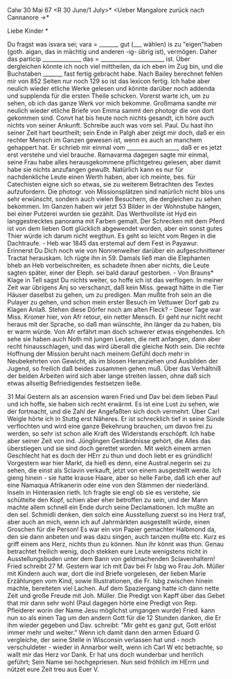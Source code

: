  Calw 30 Mai 67
 <R 30 June/1 July>*
<Ueber Mangalore zurück nach Cannanore ->*

Liebe Kinder <Sam>*

Du fragst was isvara sei; vara = _______ gut (___ wählen) is zu "eigen"haben (goth. aigan, das in mächtig und anderen -ig- übrig ist), vermögen. Daher das particip ______________ das = _______________________ ist. Über dergleichen könnte ich noch viel mittheilen, da ich eben im Zug bin, und die Buchstaben _______ fast fertig gebracht habe. Nach Bailey berechnet fehlen mir von 852 Seiten nur noch 129 so ist das lexicon fertig. Ich habe aber neulich wieder etliche Werke gelesen und könnte darüber noch addenda und supplenda für die ersten Theile schicken. Vorerst warte ich, um zu sehen, ob ich das ganze Werk vor mich bekomme. Großmama sandte mir neulich wieder etliche Briefe von Emma sammt den photogr die von dort gekommen sind. Convt hat bis heute noch nichts gesandt, ich höre auch nichts von seiner Ankunft. Schreibe auch was vom sel. Paul. Du hast ihn seiner Zeit hart beurtheilt; sein Ende in Palgh aber zeigt mir doch, daß er ein rechter Mensch im Ganzen gewesen ist, wenn es auch an manchem gehappert hat. Er schrieb mir einmal vom ___________________ daß er es jetzt erst verstehe und viel brauche. Ramavarma dagegen sagte mir einmal, seine Frau habe alles herausgekommene pflichtgetreu gelesen, aber damit habe sie nichts anzufangen gewußt. Natürlich kann es nur für nachdenkliche Leute einen Werth haben, aber ich meinte, bes. für Catechisten eigne sich so etwas, sie zu weiterem Betrachten des Textes aufzufordern. Die photogr. von Missionsplätzen sind natürlich nicht blos uns sehr erwünscht, sondern auch vielen Besuchern, die dergleichen zu sehen bekommen. Im Ganzen haben wir jetzt 53 Bilder in der Wohnstube hängen, bei einer Putzerei wurden sie gezählt. Das Werthvollste ist Hyd ein langgestrecktes panorama mit Farben gemalt. 
Der Schrecken mit dem Pferd ist von dem lieben Gott glücklich abgewendet worden, aber ein sonst gutes Thier würde ich darum nicht wegthun. Es geht so leicht vom Regen in die Dachtraufe. - Heb war 1845 das erstemal auf dem Fest in Payawur. Erinnerst Du Dich noch wie von Nonnenweiher darüber ein aufgeschnittener Tractat herauskam. Ich rügte ihn in 59. Damals ließ man die Elephanten bheb an Heb vorbeischreiten, es schadete ihnen aber nichts, die Leute sagten später, einer der Eleph. sei bald darauf gestorben. - Von Brauns* Klage in Tell sagst Du nichts weiter, so hoffe ich ist das verflogen. In meiner Zeit war übrigens Anj so verschanzt, daß kein Miss. gewagt hätte in die Tier Häuser daselbst zu gehen, um zu predigen. Man mußte froh sein an die Pulayer zu gehen, und schon mein erster Besuch im Vettuwer Dorf gab zu Klagen Anlaß. Stehen diese Dörfer noch am alten Fleck? - Dieser Tage war Miss. Kromer hier, von Afr retour, ein netter Mensch. Er geht nur nicht recht heraus mit der Sprache, so daß man wünschte, ihn länger da zu haben, bis er warm würde. Von Afr erfährt man doch schwerer etwas eingehendes. Ich sehe sie haben auch Noth mit jungen Leuten, die nett anfangen, dann aber recht hinausschlagen, und das wird überall die gleiche Noth sein. Die rechte Hoffnung der Mission beruht nach meinem Gefühl doch mehr in Neubekehrten von Gewicht, als im blosen Heranziehen und Ausbilden der Jugend, so freilich daß beides zusammen gehen muß. Über das Verhältniß der beiden Arbeiten wird sich aber lange streiten lassen, ohne daß sich etwas allseitig Befriedigendes festsetzen ließe.

31 Mai Gestern als an ascension waren Fried und Dav bei dem lieben Paul und ich hoffe, sie haben sich recht erwärmt. Es ist eine Lust zu sehen, wie der fortmacht, und die Zahl der Angefaßten sich doch vermehrt. Über Carl Weigle hörte ich in Stuttg erst Näheres. Er ist schrecklich tief in seine Sünde verflochten und wird eine ganze Bekehrung brauchen, um davon frei zu werden, so sehr ist schon alle Kraft des Widerstands erschöpft. Ich habe aber seiner Zeit von ind. Jünglingen Geständnisse gehört, die Alles das überstiegen und sie sind doch gerettet worden. Mit welch einem armen Geschlecht hat es doch der HErr zu thun und doch liebt er es gründlich! Vorgestern war hier Markt, da hieß es denn, eine Austral.negerin sei zu sehen, die einst als Sclavin verkauft, jetzt von einem ausgestellt werde. Ich gieng hinein - sie hatte krause Haare, aber so helle Farbe, daß ich eher auf eine Namaqua Afrikanerin oder eine von den Stämmen der niederländ. Inseln in Hinterasien rieth. Ich fragte sie engl ob sie es verstehe, sie schüttelte den Kopf, schien aber eher betroffen zu sein, und der Mann machte allem schnell ein Ende durch seine Declamationen. Ich mußte an den sel. Schmidli denken, den solch eine Ausstellung zuerst so ins Herz traf, aber auch an mich, wenn ich auf Jahrmärkten ausgestellt würde, einen Groschen für die Person! Es war ein von Papier gemachter Halbmond da, den sie dann anbeten und was dazu singen, auch tanzen mußte etc. Kurz es griff einem ans Herz, nichts thun zu können. Nun ihr könnt was thun. Genau betrachtet freilich wenig, doch stekken eure Leute wenigstens nicht in Ausstellungsbuden unter dem Bann von geldmachenden Sclavenhaltern! Fried schreibt 27 M. Gestern war ich mit Dav bei Fr Isbg wo Frau Joh. Müller mit Kindern auch war, dort die ind Briefe vorgelesen, der lieben Marie Erzählungen vom Kind, sowie Illustrationen, die Fr. Isbg zwischen hinein machte, bereiteten viel Lachen. Auf dem Spaziergang hatte ich dann nette Zeit und große Freude mit Joh. Müller. Die Predigt von Kapff über das Gebet that mir dann sehr wohl (Paul dagegen hörte eine Predigt von Rep. Pfleiderer worin der Name Jesu möglichst umgangen wurde) Fried. kann nun so als einen Tag um den andern Gott für die 12 Stunden danken, die Er ihm wieder gegeben und Dav. schreibt: "Mir geht es ganz gut, Gott erlöst immer mehr und weiter." Wenn ich damit dann den armen Eduard G vergleiche, der seine Stelle in Wisconsin verlassen hat und - noch verschuldeter - wieder in Annarbor weilt, wenn ich Carl W etc betrachte, so wallt mir das Herz vor Dank. Er hat uns doch wunderbar und herrlich geführt; Sein Name sei hochgepriesen. Nun seid fröhlich im HErrn und nützet eure Zeit treu aus
 Euer V.
